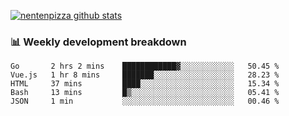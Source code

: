 [![nentenpizza github stats](https://github-readme-stats.vercel.app/api?username=nentenpizza&count_private=true)](https://github.com/anuraghazra/github-readme-stats)

### 📊 Weekly development breakdown
<!--START_SECTION:waka-->
```text
Go       2 hrs 2 mins    ████████████▓░░░░░░░░░░░░   50.45 % 
Vue.js   1 hr 8 mins     ███████░░░░░░░░░░░░░░░░░░   28.23 % 
HTML     37 mins         ████░░░░░░░░░░░░░░░░░░░░░   15.34 % 
Bash     13 mins         █▒░░░░░░░░░░░░░░░░░░░░░░░   05.41 % 
JSON     1 min           ░░░░░░░░░░░░░░░░░░░░░░░░░   00.46 % 
```
<!--END_SECTION:waka-->

